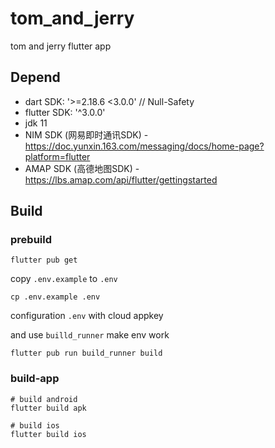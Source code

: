 # tom_and_jerry

tom and jerry flutter app

## Depend

- dart SDK: '>=2.18.6 <3.0.0' // Null-Safety
- flutter SDK: '^3.0.0'
- jdk 11
- NIM SDK (网易即时通讯SDK) - https://doc.yunxin.163.com/messaging/docs/home-page?platform=flutter
- AMAP SDK (高德地图SDK) - https://lbs.amap.com/api/flutter/gettingstarted

## Build

### prebuild

```
flutter pub get
```

copy `.env.example` to `.env`
```
cp .env.example .env
```
configuration `.env` with cloud appkey

and use `builld_runner` make env work

```shell
flutter pub run build_runner build
```

### build-app

```
# build android
flutter build apk

# build ios
flutter build ios
```
